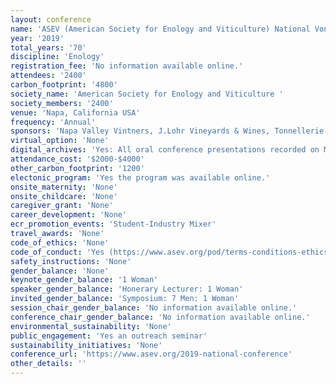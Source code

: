 ```yaml
---
layout: conference 
name: 'ASEV (American Society for Enology and Viticulture) National Vonference'
year: '2019'
total_years: '70'
discipline: 'Enology'
registration_fee: 'No information available online.'
attendees: '2400'
carbon_footprint: '4800'
society_name: 'American Society for Enology and Viticulture '
society_members: '2400'
venue: 'Napa, California USA'
frequency: 'Annual'
sponsors: 'Napa Valley Vintners, J.Lohr Vineyards & Wines, Tonnellerie Radoux USA, Inc., Lallemand, Martinez Orchards, Nadalie USA, Fermentis'
virtual_option: 'None'
digital_archives: 'Yes: All oral conference presentations recorded on MP3’s are available after the National Conference. The audio recordings will also be available to order on-site at the National Conference each year (https://www.asev.org/asev-audio-recordings)'
attendance_cost: '$2000-$4000'
other_carbon_footprint: '1200'
electonic_program: 'Yes the program was available online.'
onsite_maternity: 'None'
onsite_childcare: 'None'
caregiver_grant: 'None'
career_development: 'None'
ecr_promotion_events: 'Student-Industry Mixer'
travel_awards: 'None'
code_of_ethics: 'None'
code_of_conduct: 'Yes (https://www.asev.org/pod/terms-conditions-ethics)'
safety_instructions: 'None'
gender_balance: 'None'
keynote_gender_balance: '1 Woman'
speaker_gender_balance: 'Honerary Lecturer: 1 Woman'
invited_gender_balance: 'Symposium: 7 Men: 1 Woman'
session_chair_gender_balance: 'No information available online.'
conference_chair_gender_balance: 'No information available online.'
environmental_sustainability: 'None'
public_engagement: 'Yes an outreach seminar'
sustainability_initiatives: 'None'
conference_url: 'https://www.asev.org/2019-national-conference'
other_details: ''
---
```

